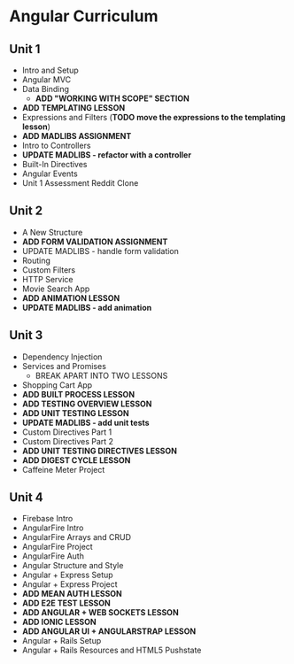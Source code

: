 # Angular Curriculum

## Unit 1

- Intro and Setup
- Angular MVC
- Data Binding
  - **ADD "WORKING WITH SCOPE" SECTION**
- **ADD TEMPLATING LESSON**
- Expressions and Filters (**TODO move the expressions to the templating lesson**)
- **ADD MADLIBS ASSIGNMENT**
- Intro to Controllers
- **UPDATE MADLIBS - refactor with a controller**
- Built-In Directives
- Angular Events
- Unit 1 Assessment Reddit Clone

## Unit 2

- A New Structure
- **ADD FORM VALIDATION ASSIGNMENT**
- UPDATE MADLIBS - handle form validation
- Routing
- Custom Filters
- HTTP Service
- Movie Search App
- **ADD ANIMATION LESSON**
- **UPDATE MADLIBS - add animation**


## Unit 3

- Dependency Injection
- Services and Promises
  - BREAK APART INTO TWO LESSONS
- Shopping Cart App
- **ADD BUILT PROCESS LESSON**
- **ADD TESTING OVERVIEW LESSON**
- **ADD UNIT TESTING LESSON**
- **UPDATE MADLIBS - add unit tests**
- Custom Directives Part 1
- Custom Directives Part 2
- **ADD UNIT TESTING DIRECTIVES LESSON**
- **ADD DIGEST CYCLE LESSON**
- Caffeine Meter Project


## Unit 4

- Firebase Intro
- AngularFire Intro
- AngularFire Arrays and CRUD
- AngularFire Project
- AngularFire Auth
- Angular Structure and Style
- Angular + Express Setup
- Angular + Express Project
- **ADD MEAN AUTH LESSON**
- **ADD E2E TEST LESSON**
- **ADD ANGULAR + WEB SOCKETS LESSON**
- **ADD IONIC LESSON**
- **ADD ANGULAR UI + ANGULARSTRAP LESSON**
- Angular + Rails Setup
- Angular + Rails Resources and HTML5 Pushstate

